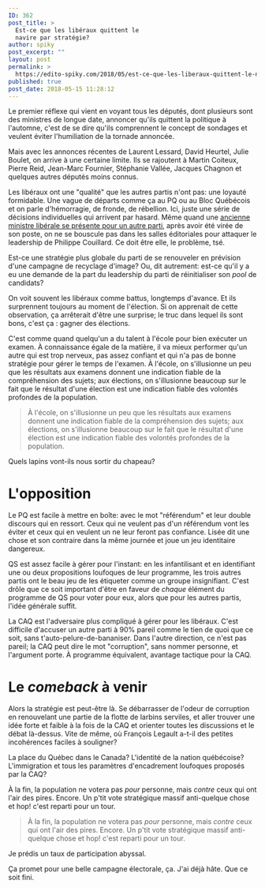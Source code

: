 ```yaml
---
ID: 362
post_title: >
  Est-ce que les libéraux quittent le
  navire par stratégie?
author: spiky
post_excerpt: ""
layout: post
permalink: >
  https://edito-spiky.com/2018/05/est-ce-que-les-liberaux-quittent-le-navire-par-strategie/
published: true
post_date: 2018-05-15 11:28:12
---
```

Le premier réflexe qui vient en voyant tous les députés, dont plusieurs sont des ministres de longue date, annoncer qu'ils quittent la politique à l'automne, c'est de se dire qu'ils comprennent le concept de sondages et veulent éviter l'humiliation de la tornade annoncée.

Mais avec les annonces récentes de Laurent Lessard, David Heurtel, Julie Boulet, on arrive à une certaine limite.  Ils se rajoutent à Martin Coiteux, Pierre Reid, Jean-Marc Fournier, Stéphanie Vallée, Jacques Chagnon et quelques autres députés moins connus.

Les libéraux ont une "qualité" que les autres partis n'ont pas: une loyauté formidable.  Une vague de départs comme ça au PQ ou au Bloc Québécois et on parle d'hémorragie, de fronde, de rébellion.  Ici, juste une série de décisions individuelles qui arrivent par hasard.  Même quand une <a href="https://coalitionavenirquebec.org/fr/blog/2018/05/11/marguerite-blais-est-la-candidate-de-la-caq-dans-prevost/">ancienne ministre libérale se présente pour un autre parti</a>, après avoir été virée de son poste, on ne se bouscule pas dans les salles éditoriales pour attaquer le leadership de Philippe Couillard.  Ce doit être elle, le problème, tsé.

Est-ce une stratégie plus globale du parti de se renouveler en prévision d'une campagne de recyclage d'image?  Ou, dit autrement: est-ce qu'il y a eu une demande de la part du leadership du parti de réinitialiser son <em>pool</em> de candidats?

On voit souvent les libéraux comme battus, longtemps d'avance.  Et ils surprennent toujours au moment de l'élection.  Si on apprenait de cette observation, ça arrêterait d'être une surprise; le truc dans lequel ils sont bons, c'est ça : gagner des élections.

C'est comme quand quelqu'un a du talent à l'école pour bien exécuter un examen.  À connaissance égale de la matière, il va mieux performer qu'un autre qui est trop nerveux, pas assez confiant et qui n'a pas de bonne stratégie pour gérer le temps de l'examen.  À l'école, on s'illusionne un peu que les résultats aux examens donnent une indication fiable de la compréhension des sujets; aux élections, on s'illusionne beaucoup sur le fait que le résultat d'une élection est une indication fiable des volontés profondes de la population.

<blockquote>
  À l'école, on s'illusionne un peu que les résultats aux examens donnent une indication fiable de la compréhension des sujets; aux élections, on s'illusionne beaucoup sur le fait que le résultat d'une élection est une indication fiable des volontés profondes de la population.
</blockquote>

Quels lapins vont-ils nous sortir du chapeau?

<h1>L'opposition</h1>

Le PQ est facile à mettre en boîte: avec le mot "référendum" et leur double discours qui en ressort.  Ceux qui ne veulent pas d'un référendum vont les éviter et ceux qui en veulent un ne leur feront pas confiance.  Lisée dit une chose et son contraire dans la même journée et joue un jeu identitaire dangereux.

QS est assez facile à gérer pour l'instant: en les infantilisant et en identifiant une ou deux propositions loufoques de leur programme, les trois autres partis ont le beau jeu de les étiqueter comme un groupe insignifiant.  C'est drôle que ce soit important d'être en faveur de <em>chaque</em> élément du programme de QS pour voter pour eux, alors que pour les autres partis, l'idée générale suffit.

La CAQ est l'adversaire plus compliqué à gérer pour les libéraux.  C'est difficile d'accuser un autre parti à 90% pareil comme le tien de quoi que ce soit, sans t'auto-pelure-de-bananiser.  Dans l'autre direction, ce n'est pas pareil; la CAQ peut dire le mot "corruption", sans nommer personne, et l'argument porte.  À programme équivalent, avantage tactique pour la CAQ.

<h1>Le <em>comeback</em> à venir</h1>

Alors la stratégie est peut-être là.  Se débarrasser de l'odeur de corruption en renouvelant une partie de la flotte de larbins serviles, et aller trouver une idée forte et faible à la fois de la CAQ et orienter toutes les discussions et le débat là-dessus.  Vite de même, où François Legault a-t-il des petites incohérences faciles à souligner?

La place du Québec dans le Canada?  L'identité de la nation québécoise?  L'immigration et tous les paramètres d'encadrement loufoques proposés par la CAQ?

À la fin, la population ne votera pas <em>pour</em> personne, mais <em>contre</em> ceux qui ont l'air des pires.  Encore.  Un p'tit vote stratégique massif anti-quelque chose et hop! c'est reparti pour un tour.

<blockquote>
  À la fin, la population ne votera pas <em>pour</em> personne, mais <em>contre</em> ceux qui ont l'air des pires.  Encore.  Un p'tit vote stratégique massif anti-quelque chose et hop! c'est reparti pour un tour.
</blockquote>

Je prédis un taux de participation abyssal.

Ça promet pour une belle campagne électorale, ça.  J'ai déjà hâte.  Que ce soit fini.